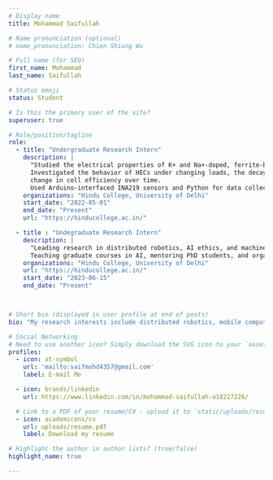 ```yaml
---
# Display name
title: Mohammad Saifullah

# Name pronunciation (optional)
# name_pronunciation: Chien Shiung Wu

# Full name (for SEO)
first_name: Mohammad
last_name: Saifullah

# Status emoji
status: Student

# Is this the primary user of the site?
superuser: true

# Role/position/tagline
role: 
  - title: "Undergraduate Research Intern"
    description: |
      "Studied the electrical properties of K+ and Na+-doped, ferrite-based HECs—a novel green energy source.
      Investigated the behavior of HECs under changing loads, the decay of generated current/voltage, and the
      change in cell efficiency over time.
      Used Arduino-interfaced INA219 sensors and Python for data collection and analysis."
    organizations: "Hindu College, University of Delhi"
    start_date: "2022-05-01"
    end_date: "Present"
    url: "https://hinducollege.ac.in/"

  - title : "Undegraduate Research Intern"
    description: |
      "Leading research in distributed robotics, AI ethics, and machine learning. 
      Teaching graduate courses in AI, mentoring PhD students, and organizing conferences."
    organizations: "Hindu College, University of Delhi"
    url: "https://hinducollege.ac.in/"
    start_date: "2023-06-15"
    end_date: "Present"



# Short bio (displayed in user profile at end of posts)
bio: "My research interests include distributed robotics, mobile computing and programmable matter."

# Social Networking
# Need to use another icon? Simply download the SVG icon to your `assets/media/icons/` folder.
profiles:
  - icon: at-symbol
    url: 'mailto:saifmohd4357@gmail.com'
    label: E-mail Me

  - icon: brands/linkedin
    url: https://www.linkedin.com/in/mohammad-saifullah-a18227226/

  # Link to a PDF of your resume/CV - upload it to `static/uploads/resume.pdf`
  - icon: academicons/cv
    url: uploads/resume.pdf
    label: Download my resume

# Highlight the author in author lists? (true/false)
highlight_name: true

---
```

